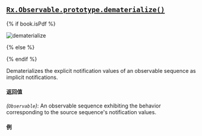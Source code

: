 ## [`Rx.Observable.prototype.dematerialize()`](https://github.com/Reactive-Extensions/RxJS/blob/master/src/core/linq/observable/dematerialize.js)

{% if book.isPdf %}

![dematerialize](http://reactivex.io/documentation/operators/images/dematerialize.png)

{% else %}



{% endif %}

Dematerializes the explicit notification values of an observable sequence as implicit notifications.

#### 返回值
*(`Observable`)*: An observable sequence exhibiting the behavior corresponding to the source sequence's notification values.
  
#### 例

[](http://jsbin.com/yusem/1/embed?js,console)